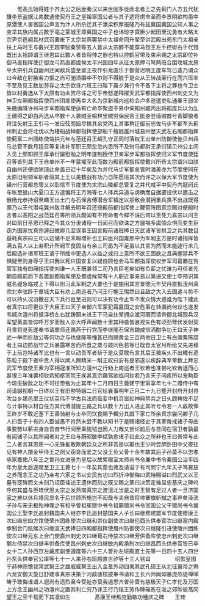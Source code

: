 <!-- { "loadSidebar": true } -->
　　惟髙氏始得姓于齐太公之后歴秦汉以来世固多徙而北者王之先蓟门人方五代扰攘李景盗据江南数通使契丹王之皇祖宻国公者与其子适将虏命至而李景阴欲构患中原潜使人害宻国公声言为汴人所杀迁其子濠梁积厚报隆乃有兹冀国冀国公知人事之变举其族内属占数于亳之蒙城王即冀国之中子也讳琼字寳臣少起田里沈勇有大略太宗尹京邑闻其材武召置帐下太宗尝燕罢禁中太祖命同升辇至讲武殿出苑东门太祖亲扶上马时王与戴兴王超李赋桑赞等五人皆从太宗醉不能穿马镫王左手控辔右手代镫既出太祖顾谓王继恩曰此数人者皆将帅之器也特以控鹤官带及束帛赐之太宗即位补御马直指挥使迁御龙弓箭直都虞候太平兴国四年从征太原押弓弩两班合围攻城太原平太宗引兵自幽州还闻敌兵盛至留王夜作引龙直乐于御营迟明王度车驾已逺乃谓众曰今敌在肘腋若力拒之尚可驰溃围中不尔则不得脱于是众从王转战至行在而六班率不至及见王数加劳存之太宗欲诛六班王曰陛下晨夕兼行令不蚤下主将之罪也今卫士皆以材勇选从下太原有功未赏尽诛之可乎帝怒遂释擢天武军都指挥使西州刺史又为神卫左厢都指挥使西州团练使再幸大名为京新城内巡检会卢多逊遣吏私通秦王邸坐失徼循降许州马步军都指挥使适有亡命卒聚盗于界中伺知州臧丙出将刼库兵以为乱王微得之即白丙选从卒数十人袭贼至榆林里贼穷保民舎王挺身登墙贼酋号青脚狼者将注矢射王王引弓一发应弦而踣尽擒其余党丙上其事稍迁御前忠佐马步军都军头蓟州刺史会将北伐以为楼船战棹都指挥使部船千艘趋雄州城易州歴天武左右厢都指挥使蓟富二州团练使端拱元年与范廷召王超孔守正同时落权王出单州防御使徙贝州兵马总管不数月廷召等复进补军职王颇忽忽内思所不及驸马都尉王承衍镇贝州公主间入见上颇知顾王厚承衍屡慰勉之明年遂制授侍卫亲军步军都指挥使归义军节度使廷召等皆列其下王自单州不一年蒙擢至此而数为殿前都指挥使戴兴所呰太宗谓兴曰朕自幽州还便欲除琼此命盖已迟十年矣及为并代马步军都总管时潘美亦为节度使同在太原旧制领军职者班其上王以美数战有功乃自陈愿班其次而许之以保大军节度使为镇州行营都总管又以彰信军节度使为太宗山陵都总管复之并代咸平中契丹内冦阏氏车帐至狼山大夏口王方遣偏将王万海等七人择兵异道与虏确而自据要设伏以邀击之俄杨允恭持诏至趣王出土门与石保吉傅潜合军镇定以拒敌会潜拥重兵畏不出战既得罪乃以王代潜屯冀州敌寻解去明年召还授殿前都指挥使上鞭箭阵图真宗赐对便殿时言者以髙阳之战范廷召等所领兵颇闻有不用命者今释不诛后何以责死力真宗以问王对曰前日圣恩已释之今其众分隶诸将一日闻召而欲诛之方疆埸多虞倘众惧而变生臣窃为国家忧真宗遽曰微卿几至误事王因言殿前诸班捧日天武诸军皆拱卫之兵其数目益耗真宗曰三司以边储不足未暇増补也王曰臣兴国雍熈中为军厢主方是时诸指挥皆满五百人以上若积计所阙军食固当有余三司曷为不足虽以其言为然而未能遽行未几后殿选补诸军班王请于所绌中更选人以益之或曰上意所不欲王固欲之且典握禁兵不惧疑至则身辱乎王曰我以死许国安复以疑自顾也会马军都指挥使权步军司葛霸在告管军独有四厢指挥使刘谦一人王既兼领二司乃言臣老矣如有负薪之忧谁为可任者先朝自殿前而下各置副都指挥使及都虞候常有十人职近事亲易以第进又使士卒预识其威名缓急临戎上下得以附习此军制之大要也于是施用其言景徳元年契丹直抵澶州真宗北幸驻跸于章城大臣有劝上南巡者乃问王行幄王惕然曰且敌之大入去国逺斗势不可以持乆况羽檄召天下兵行且至进则可以决有功今止军不发众情大惑谁为陛下建此者真宗曰将更议于大臣王曰天子亲御六军蒙犯霜露国之安危事在转漏尚何议也遂发韦城次澶州将抵浮桥左右犹踌蹰未进王下马自扶辇拥众渡河既而请帝御北城观兵汉军望黄盖皆仰呼万岁而敌人亦大呼声闻数十里其种酋皆骇视失色有顷劲弩伏发射契丹贵将览死遂奉书请盟师还赐燕于行宫而李继隆石保吉魏咸信酒酣争功王曰天子神武一举而折敌公等何功之与也继隆等愧甚已而赐黄金三百两他日卫士有白廪粟陈腐者王曰边防战守之兵暴露寒苦而所食之粟与豉同色若等日既食太官月所给又先进様于上前岂特诸军比也有一言以动吾军者斩于是众莫敢有言其后王被疾乆不出輙有遗陈粒于殿下者中贵人得以闻人赐精米一斛王叹曰安有是邪遂以疾辞典军章数上拜忠武军节度使王素为宰相宼准所知方澶州之行劝上南巡者王钦若也准尝叱钦若退而心甚恨三年准罢相钦若知枢宻院王疾甚真宗趣驾欲临问钦若乃言天子问疾所以宠勲臣今琼无破敌之功不可往帝勉为止其年十二月四日王薨建宁里第享年七十二赠侍中有司请辍视朝一日终以王有旧勲特辍二日官给襄事明年正月二十九日塟开封府开封县吹台乡建邑里王仪状英伟不学古兵法而临变中机竒宻如神典禁兵之日乆顾裨佐不足与计事特以材自任方其代傅潜提三路之兵以数十万出入进止其听号令若一人敌故惮王终岁不敢近塞下王善骑射与士卒同饮食赐予輙分其戱下家亡所余真宗尝问卿子几人曰臣子十有四人臣诚愚不肖然未尝不教以知书于是赐诸经史于其家每戒诸子毋曲事要势以蕲进身自吾奋节行间至秉旄钺岂因人力哉又尝论前后与吾同在宿卫者孰最有闻诸子以其所闻者对之王曰与蔚昭敏李斌孰愈诸子曰此众之所非也王曰吾常与此二人者言其忠质一心无铢髪敢欺朝廷众之所非吾是以取也王少时尝醉卧田中父夜往见有神人擐金甲侍王之侧父窃竒而爱之父没王负父骨十余年故其后子孙莫不以忠孝承家嘉佑八年王之曽孙女进册为皇后以故累赠至太师尚书令兼中书令秦国公治平四年为皇太后遂赠至卫王王薨七十一年矣其塟也弗及请谥于有司熈宁九年天子笃寳慈之养而念王之功乃亲考六家之书以安民有功曰烈折冲御侮曰武特赐谥曰烈武又以王墓有窆碑而文未刻乃诏臣珪述王遗休而刻之既又赐之篆曰决策定难显忠基庆之碑呜呼何其盛与臣珪伏思太宗之发燕南真宗之渡澶北当是之时王智有足过人者一旦济国家之难以休兵靖民显名于后世顾所施岂不闳哉与夫自昔将帅搴旗斩馘之事异矣泽流子孙与宋无极殆神理之有相乎曽祖冕赠中书令祖霸赠尚书令宻国公父干赠尚书令冀国公王娶李氏追封魏国夫人继亦李氏追封楚国夫人子长曰继勲建雄军节度使赠康王次曰继忠四方馆使荣州团练使次曰继和崇仪副使次曰继伦西头供奉官次曰继宻内殿承制合门祇候次曰继宣天武捧日四厢都指挥使眉州防御使次曰继隆引进使陵州团练使次曰继元东上合门使嘉州刺史次曰继荀右侍禁次曰继芳供备库使忠州刺史次曰继颙左侍禁次曰继丰供备库使昌州刺史次曰继敏内殿承制次曰继昌西头供奉官皆已卒女十二人孙西京左藏库副使遵度等六十三人曽孙左班殿直士先等一百四十五人四世孙东头供奉官公庠等七十一人来孙右班殿直世祚等十三人铭曰
　　
　　绍恢皇图于赫神宗憺我常武繄王之雄威威繄王出入金革外动四夷其武孔硕王从北征翼帝之舆六龙安御天旋日舒建事真宗决策于河敌骇枝披奉书请和王长六师阚如暴虎烝徒啴啴畴予敢侮谁谓人遐尚有遗烈至今受祉亦莫我遏思齐曽孙寳有慈极天子仁孝化及万国上方念王幽州之功澶州之画其利亡穷乃诔王行乃铭王劳作碑磪峞在浚之郊陟彼髙冈望王之茔千载而下其凛如生
　　
　　髙康王继勲克勤敏功锺庆之碑　　王珪
　　
